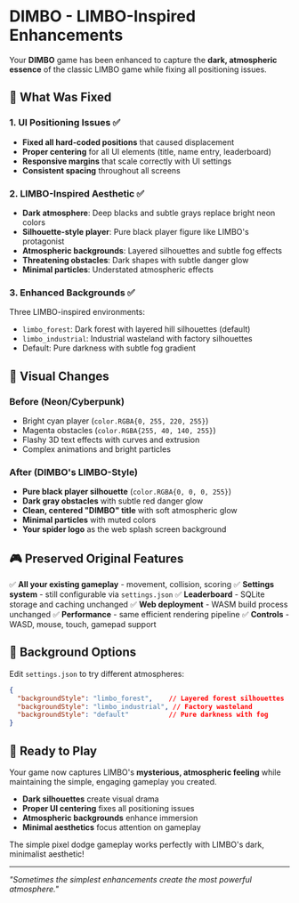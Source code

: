 # DIMBO - LIMBO-Inspired Enhancements

Your **DIMBO** game has been enhanced to capture the **dark, atmospheric essence** of the classic LIMBO game while fixing all positioning issues.

## 🎯 What Was Fixed

### 1. **UI Positioning Issues** ✅
- **Fixed all hard-coded positions** that caused displacement
- **Proper centering** for all UI elements (title, name entry, leaderboard)
- **Responsive margins** that scale correctly with UI settings
- **Consistent spacing** throughout all screens

### 2. **LIMBO-Inspired Aesthetic** ✅
- **Dark atmosphere**: Deep blacks and subtle grays replace bright neon colors
- **Silhouette-style player**: Pure black player figure like LIMBO's protagonist
- **Atmospheric backgrounds**: Layered silhouettes and subtle fog effects
- **Threatening obstacles**: Dark shapes with subtle danger glow
- **Minimal particles**: Understated atmospheric effects

### 3. **Enhanced Backgrounds** ✅
Three LIMBO-inspired environments:
- `limbo_forest`: Dark forest with layered hill silhouettes (default)
- `limbo_industrial`: Industrial wasteland with factory silhouettes  
- Default: Pure darkness with subtle fog gradient

## 🎨 Visual Changes

### Before (Neon/Cyberpunk)
- Bright cyan player (`color.RGBA{0, 255, 220, 255}`)
- Magenta obstacles (`color.RGBA{255, 40, 140, 255}`)
- Flashy 3D text effects with curves and extrusion
- Complex animations and bright particles

### After (DIMBO's LIMBO-Style)
- **Pure black player silhouette** (`color.RGBA{0, 0, 0, 255}`)
- **Dark gray obstacles** with subtle red danger glow
- **Clean, centered "DIMBO" title** with soft atmospheric glow
- **Minimal particles** with muted colors
- **Your spider logo** as the web splash screen background

## 🎮 Preserved Original Features

✅ **All your existing gameplay** - movement, collision, scoring
✅ **Settings system** - still configurable via `settings.json`
✅ **Leaderboard** - SQLite storage and caching unchanged
✅ **Web deployment** - WASM build process unchanged
✅ **Performance** - same efficient rendering pipeline
✅ **Controls** - WASD, mouse, touch, gamepad support

## 🔧 Background Options

Edit `settings.json` to try different atmospheres:
```json
{
  "backgroundStyle": "limbo_forest",    // Layered forest silhouettes
  "backgroundStyle": "limbo_industrial", // Factory wasteland
  "backgroundStyle": "default"          // Pure darkness with fog
}
```

## 🚀 Ready to Play

Your game now captures LIMBO's **mysterious, atmospheric feeling** while maintaining the simple, engaging gameplay you created. 

- **Dark silhouettes** create visual drama
- **Proper UI centering** fixes all positioning issues  
- **Atmospheric backgrounds** enhance immersion
- **Minimal aesthetics** focus attention on gameplay

The simple pixel dodge gameplay works perfectly with LIMBO's dark, minimalist aesthetic!

---

*"Sometimes the simplest enhancements create the most powerful atmosphere."*
